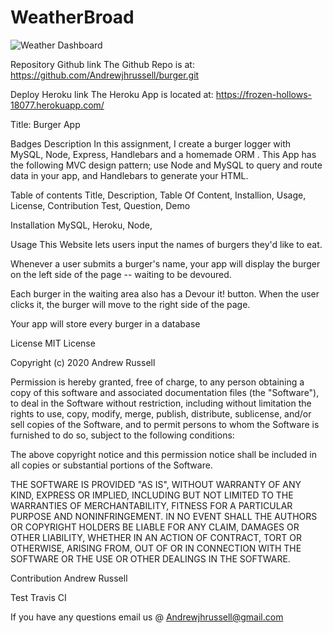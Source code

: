 # WeatherBroad
![Weather Dashboard](https://user-images.githubusercontent.com/59750392/85637310-e000a900-b650-11ea-8abb-dde7716d4ebc.PNG)

Repository Github link
The Github Repo is at: https://github.com/Andrewjhrussell/burger.git

Deploy Heroku link
The Heroku App is located at: https://frozen-hollows-18077.herokuapp.com/

Title:
Burger App

Badges
Description
In this assignment, I create a burger logger with MySQL, Node, Express, Handlebars and a homemade ORM . This App has the following MVC design pattern; use Node and MySQL to query and route data in your app, and Handlebars to generate your HTML.

Table of contents
Title, Description, Table Of Content, Installion, Usage, License, Contribution Test, Question, Demo

Installation
MySQL, Heroku, Node,

Usage
This Website lets users input the names of burgers they'd like to eat.

Whenever a user submits a burger's name, your app will display the burger on the left side of the page -- waiting to be devoured.

Each burger in the waiting area also has a Devour it! button. When the user clicks it, the burger will move to the right side of the page.

Your app will store every burger in a database

License
MIT License

Copyright (c) 2020 Andrew Russell

Permission is hereby granted, free of charge, to any person obtaining a copy of this software and associated documentation files (the "Software"), to deal in the Software without restriction, including without limitation the rights to use, copy, modify, merge, publish, distribute, sublicense, and/or sell copies of the Software, and to permit persons to whom the Software is furnished to do so, subject to the following conditions:

The above copyright notice and this permission notice shall be included in all copies or substantial portions of the Software.

THE SOFTWARE IS PROVIDED "AS IS", WITHOUT WARRANTY OF ANY KIND, EXPRESS OR IMPLIED, INCLUDING BUT NOT LIMITED TO THE WARRANTIES OF MERCHANTABILITY, FITNESS FOR A PARTICULAR PURPOSE AND NONINFRINGEMENT. IN NO EVENT SHALL THE AUTHORS OR COPYRIGHT HOLDERS BE LIABLE FOR ANY CLAIM, DAMAGES OR OTHER LIABILITY, WHETHER IN AN ACTION OF CONTRACT, TORT OR OTHERWISE, ARISING FROM, OUT OF OR IN CONNECTION WITH THE SOFTWARE OR THE USE OR OTHER DEALINGS IN THE SOFTWARE.

Contribution
Andrew Russell

Test
Travis CI

If you have any questions email us @
Andrewjhrussell@gmail.com